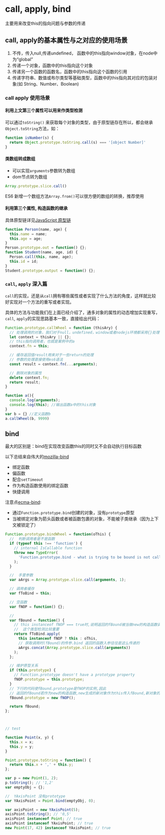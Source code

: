 # call, apply, bind

主要用来改变this的指向问题与参数的传递

## call, apply的基本属性与之对应的使用场景

1. 不传，传入null,传递undefined， 函数中的this指向window对象，在node中为“global”
2. 传递一个对象，函数中的this指向这个对象
3. 传递另一个函数的函数名，函数中的this指向这个函数的引用
4. 传递字符串、数值或布尔类型等基础类型，函数中的this指向其对应的包装对象(如 String、Number、Boolean)

### call apply 使用场景

#### 利用上文第三个属性可以用来作类型检测

可以通过`toString()` 来获取每个对象的类型，由于原型链存在所以，都会继承`Object.toString`方法，如：

```js
function isNumber(s) {
  return Object.prototype.toString.call(s) === '[object Number]'
}
```

#### 类数组转成数组

+ 可以实现`arguments`参数转为数组
+ dom节点转为数组

```js
Array.prototype.slice.call()
```

ES6 新增一个数组方法`Array.from()`可以很方便的数组的转换，推荐使用


#### 利用第三个属性, 构造函数的继承

具体原型链详见[JavaScript 原型链]()

```js
function Person(name, age) {
  this.name = name;
  this.age = age;
}
Person.prototype.out = function() {};
function Student(name, age, id) {
  Person.call(this, name, age);
  this.id = id;
}
Student.prototype.output = function() {};
```


### `call`, `apply` 深入篇

`call`的实现，还是从`call`拥有哪些属性或者实现了什么方法的角度，这样就比较好实现对一个方法的重写或者实现。

具体的方法与功能我们在上面已经介绍了，通多对象的属性的动态增加实现重写，`call`, `apply`的实现思路基本一致，直接给出代码：

```js
Function.prototype.callWheel = function (thisAry) {
  // 处理调用的对象，我们对于null，undefined，window或者nodejs环境都采用{}处理
  let context = thisAry || {};
  // this指向调用者，也就是案例中的a
  context.fn = this;

  // 缓存返回值result用来对于一些return的处理
  // 参数的处理直接使用es6语法
  const result = context.fn(...arguments);

  // 删除对象的属性
  delete context.fn;
  return result;
}

function a(){
  console.log(arguments);
  console.log(this); //输出函数a中的this对象
}
var b = {} //定义函数b
a.callWheel(b, 9999)
```

## bind

最大的区别是：bind在实现改变函数this的同时又不会自动执行目标函数

以下总结来自伟大的[mozilla-bind](https://developer.mozilla.org/zh-CN/docs/Web/JavaScript/Reference/Global_Objects/Function/bind)

+ 绑定函数
+ 偏函数
+ 配合`setTimeout`
+ 作为构造函数使用的绑定函数
+ 快捷调用

注意点[ecma-bind](https://www.ecma-international.org/ecma-262/9.0/index.html#sec-function.prototype.bind):

+ 通过`Function.prototype.bind`创建的对象，没有`prototype`原型
+ 当被绑定对象为箭头函数或者被函数包裹的对象，不能被子类继承（因为上下文被锁定了）

```js
Function.prototype.bindWheel = function(oThis) {
  //  判断调用者是不是函数
  if (typeof this !== 'function') {
    // internal IsCallable function
    throw new TypeError(
      'Function.prototype.bind - what is trying to be bound is not callable'
    );
  }

  //  手里参数
  var aArgs = Array.prototype.slice.call(arguments, 1);

  // 调用者缓存
  var fToBind = this;

  // 空函数
  var fNOP = function() {};

  //
  var fBound = function() {
    // this instanceof fNOP === true时,说明返回的fBound被当做new的构造函数调用
    //  这个类型检测比较重要
    return fToBind.apply(
      this instanceof fNOP ? this : oThis,
      // 获取调用时(fBound)的传参.bind 返回的函数入参往往是这么传递的
      aArgs.concat(Array.prototype.slice.call(arguments))
    );
  };

  // 维护原型关系
  if (this.prototype) {
    // Function.prototype doesn't have a prototype property
    fNOP.prototype = this.prototype;
  }
  // 下行的代码使fBound.prototype是fNOP的实例,因此
  // 返回的fBound若作为new的构造函数,new生成的新对象作为this传入fBound,新对象的__proto__就是fNOP的实例
  fBound.prototype = new fNOP();

  return fBound;
};



// test

function Point(x, y) {
  this.x = x;
  this.y = y;
}

Point.prototype.toString = function() {
  return this.x + ',' + this.y;
};

var p = new Point(1, 2);
p.toString(); // '1,2'
var emptyObj = {};

//  YAxisPoint 没有prototype
var YAxisPoint = Point.bind(emptyObj, 0);

var axisPoint = new YAxisPoint(5);
axisPoint.toString(); // '0,5'
axisPoint instanceof Point; // true
axisPoint instanceof YAxisPoint; // true
new Point(17, 42) instanceof YAxisPoint; // true
```
